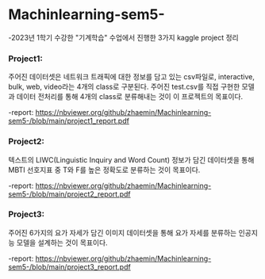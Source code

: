 # Machinlearning-sem5-


-2023년 1학기 수강한 "기계학습" 수업에서 진행한 3가지 kaggle project 정리

### Project1: 
  주어진 데이터셋은 네트워크 트래픽에 대한 정보를 담고 있는 csv파일로, interactive, bulk, web, video라는 4개의 class로 구분된다. 주어진 test.csv를 직접 구현한 모델과 데이터 전처리를 통해 4개의 class로 분류해내는 것이 이 프로젝트의 목표이다.

-report: https://nbviewer.org/github/zhaemin/Machinlearning-sem5-/blob/main/project1_report.pdf


### Project2: 
  텍스트의 LIWC(Linguistic Inquiry and Word Count) 정보가 담긴 데이터셋을 통해 MBTI 선호지표 중 T와 F를 높은 정확도로 분류하는 것이 목표이다. 

-report: https://nbviewer.org/github/zhaemin/Machinlearning-sem5-/blob/main/project2_report.pdf

### Project3:
  주어진 6가지의 요가 자세가 담긴 이미지 데이터셋을 통해 요가 자세를 분류하는 인공지능 모델을 설계하는 것이 목표이다.

-report: https://nbviewer.org/github/zhaemin/Machinlearning-sem5-/blob/main/project3_report.pdf




